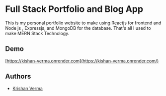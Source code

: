 
# Full Stack Portfolio and Blog App

This is my personal portfolio website to make using Reactjs for frontend and Node js , Expressjs, and MongoDB for the database.
That's all I used to make MERN Stack Technology.


## Demo

[https://kishan-verma.onrender.com](https://kishan-verma.onrender.com/)


## Authors

- [Krishan Verma](https://www.github.com/octokatherine)

